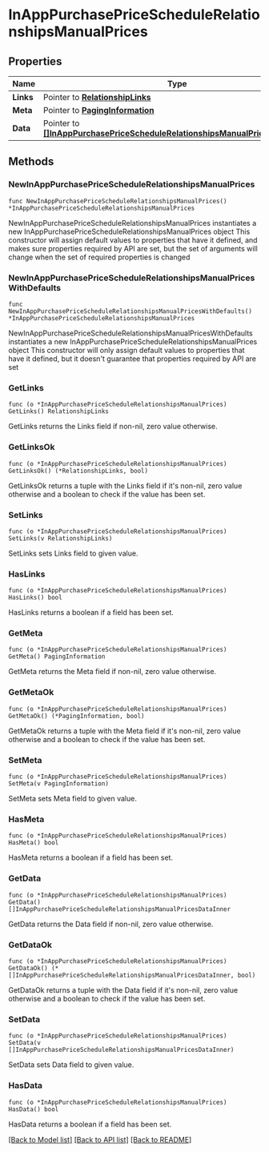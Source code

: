 # InAppPurchasePriceScheduleRelationshipsManualPrices

## Properties

Name | Type | Description | Notes
------------ | ------------- | ------------- | -------------
**Links** | Pointer to [**RelationshipLinks**](RelationshipLinks.md) |  | [optional] 
**Meta** | Pointer to [**PagingInformation**](PagingInformation.md) |  | [optional] 
**Data** | Pointer to [**[]InAppPurchasePriceScheduleRelationshipsManualPricesDataInner**](InAppPurchasePriceScheduleRelationshipsManualPricesDataInner.md) |  | [optional] 

## Methods

### NewInAppPurchasePriceScheduleRelationshipsManualPrices

`func NewInAppPurchasePriceScheduleRelationshipsManualPrices() *InAppPurchasePriceScheduleRelationshipsManualPrices`

NewInAppPurchasePriceScheduleRelationshipsManualPrices instantiates a new InAppPurchasePriceScheduleRelationshipsManualPrices object
This constructor will assign default values to properties that have it defined,
and makes sure properties required by API are set, but the set of arguments
will change when the set of required properties is changed

### NewInAppPurchasePriceScheduleRelationshipsManualPricesWithDefaults

`func NewInAppPurchasePriceScheduleRelationshipsManualPricesWithDefaults() *InAppPurchasePriceScheduleRelationshipsManualPrices`

NewInAppPurchasePriceScheduleRelationshipsManualPricesWithDefaults instantiates a new InAppPurchasePriceScheduleRelationshipsManualPrices object
This constructor will only assign default values to properties that have it defined,
but it doesn't guarantee that properties required by API are set

### GetLinks

`func (o *InAppPurchasePriceScheduleRelationshipsManualPrices) GetLinks() RelationshipLinks`

GetLinks returns the Links field if non-nil, zero value otherwise.

### GetLinksOk

`func (o *InAppPurchasePriceScheduleRelationshipsManualPrices) GetLinksOk() (*RelationshipLinks, bool)`

GetLinksOk returns a tuple with the Links field if it's non-nil, zero value otherwise
and a boolean to check if the value has been set.

### SetLinks

`func (o *InAppPurchasePriceScheduleRelationshipsManualPrices) SetLinks(v RelationshipLinks)`

SetLinks sets Links field to given value.

### HasLinks

`func (o *InAppPurchasePriceScheduleRelationshipsManualPrices) HasLinks() bool`

HasLinks returns a boolean if a field has been set.

### GetMeta

`func (o *InAppPurchasePriceScheduleRelationshipsManualPrices) GetMeta() PagingInformation`

GetMeta returns the Meta field if non-nil, zero value otherwise.

### GetMetaOk

`func (o *InAppPurchasePriceScheduleRelationshipsManualPrices) GetMetaOk() (*PagingInformation, bool)`

GetMetaOk returns a tuple with the Meta field if it's non-nil, zero value otherwise
and a boolean to check if the value has been set.

### SetMeta

`func (o *InAppPurchasePriceScheduleRelationshipsManualPrices) SetMeta(v PagingInformation)`

SetMeta sets Meta field to given value.

### HasMeta

`func (o *InAppPurchasePriceScheduleRelationshipsManualPrices) HasMeta() bool`

HasMeta returns a boolean if a field has been set.

### GetData

`func (o *InAppPurchasePriceScheduleRelationshipsManualPrices) GetData() []InAppPurchasePriceScheduleRelationshipsManualPricesDataInner`

GetData returns the Data field if non-nil, zero value otherwise.

### GetDataOk

`func (o *InAppPurchasePriceScheduleRelationshipsManualPrices) GetDataOk() (*[]InAppPurchasePriceScheduleRelationshipsManualPricesDataInner, bool)`

GetDataOk returns a tuple with the Data field if it's non-nil, zero value otherwise
and a boolean to check if the value has been set.

### SetData

`func (o *InAppPurchasePriceScheduleRelationshipsManualPrices) SetData(v []InAppPurchasePriceScheduleRelationshipsManualPricesDataInner)`

SetData sets Data field to given value.

### HasData

`func (o *InAppPurchasePriceScheduleRelationshipsManualPrices) HasData() bool`

HasData returns a boolean if a field has been set.


[[Back to Model list]](../README.md#documentation-for-models) [[Back to API list]](../README.md#documentation-for-api-endpoints) [[Back to README]](../README.md)


